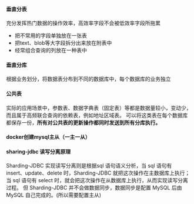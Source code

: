 #### 垂直分表
充分发挥热门数据的操作效率，高效率字段不会被低效率字段所拖累
- 把不常用的字段单独放在一张表
- 把text、blob等大字段拆分出来放在附表中
- 经常组合查询的列放在一种表中
#### 垂直分库
根据业务划分，将数据表分布到不同的数据库中，每个数据库的业务独立

#### 公共表
实际的应用场景中，参数表、数据字典表（固定表）等都是数据量较小，变动少，而且属于高频联合查询的依赖表，例如地址区域表。
可以将这类表在每个数据库都保存一份，**所有对公共表的更新操作都同时发送到所有分库执行。**

#### docker创建mysql主从（一主一从）

#### sharing-jdbc 读写分离原理
Sharding-JDBC 实现读写分离则是根据sql 语句语义分析，当 sql 语句有 insert、update、delete 时，Sharding-JDBC 就把这次操作在主数据库上执行；
当 sql 语句有 select 时，就会把这次操作在从数据库上执行，从而实现读写分离过程。
但 Sharding-JDBC 并不会做数据同步，数据同步是配置 MySQL 后由 MySQL 自己完成的。(所以需要配置主从)

